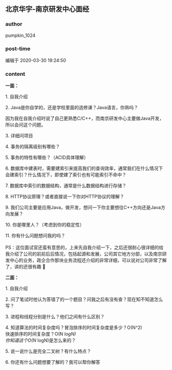 ## 北京华宇-南京研发中心面经
### author 
pumpkin_1024
### post-time 

编辑于  2020-03-30 19:24:50
### content 
<div class="post-topic-des nc-post-content">
 <p>
  <strong>
   一面：
  </strong>
 </p>
 <p>
  1. 自我介绍
 </p>
 <p>
  2. Java是你自学的，还是学校里面的选修课？Java语言，你熟吗？
 </p>
 <p>
  因为我在自我介绍时说了自己更熟悉C/C++，而南京研发中心主要做Java开发，所以会问这个问题。
 </p>
 <p>
  3. 详细问项目
 </p>
 <p>
  4. 事务的隔离级别有哪些？
 </p>
 <p>
  5. 事务的特性有哪些？（ACID具体理解）
 </p>
 <p>
  6. 数据库中建表时，需要建索引来提高我们的查询效率，通常我们在什么情况下会建索引？什么情况下，即使建了索引也有可能索引不命中？
 </p>
 <p>
  7. 数据库中索引的数据结构，通常是什么数据结构进行存储？
 </p>
 <p>
  8. HTTP协议原理？或者直接说一下你对HTTP协议的理解？
 </p>
 <p>
  9. 我们公司主要是应用Java，做开发，想问一下你主要想往C++方向还是Java方向发展？
 </p>
 <p>
  10. 你是哪里人？（考虑到你的稳定性）
 </p>
 <div>
  11. 你有什么问题想问我的吗？
 </div>
 <div>
  <br/>
 </div>
 <div>
  PS：这位面试官还蛮有意思的，上来先自我介绍一下，之后还很耐心很详细的给我介绍了公司的前前后后情况，包括起源和发展，公司其它地方分部，以及南京研发中心的业务，政企合作那块业务流程还介绍的非常详细，可以说对公司非常了解了，讲的还很有趣
  <span>
   🤣
  </span>
  <br/>
 </div>
 <p>
  <strong>
   二面：
  </strong>
 </p>
 <p>
  1. 自我介绍
 </p>
 <p>
  2. 问了笔试时他认为答错了的一个题目？问我之后有没有查？现在知不知道怎么写？
 </p>
 <p>
  3. 进程和线程分别是什么？他们之间有什么区别？
 </p>
 <div>
  4. 知道算法的时间复杂度吗？冒泡排序的时间复杂度是多少？O(N^2)
  <br/>
 </div>
 <div>
  快速排序的时间复杂度？O(N
  <em>
   logN)
   <br/>
  </em>
 </div>
 <div>
  <em>
   你知道这个O(N
  </em>
  logN)是怎么来的？
 </div>
 <p>
  5. 说一说什么是完全二叉树？有什么特点？
 </p>
 <div>
  6. 你还有什么问题想要了解的？我可以帮你解答
 </div>
 <div>
  <br/>
 </div>
</div>
